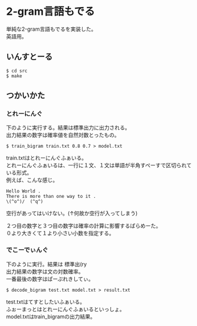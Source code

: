 # 2-gram言語もでる
単純な2-gram言語もでるを実装した。  
英語用。

## いんすとーる

```
$ cd src
$ make
```

## つかいかた

### とれーにんぐ
下のように実行する。結果は標準出力に出力される。  
出力結果の数字は確率値を自然対数とったもの。

```
$ train_bigram train.txt 0.8 0.7 > model.txt
```
train.txtはとれーにんぐふぁいる。  
とれーにんぐふぁいるは、一行に１文、１文は単語が半角すぺーすで区切られている形式。  
例えば、こんな感じ。


    Hello World .
    There is more than one way to it .
    \(^o^)/  (^q^)
空行があってはいけない。(↑何故か空行が入ってしまう)

２つ目の数字と３つ目の数字は確率の計算に影響するぱらめーた。  
０より大きくて１より小さい小数を指定する。

### でこーでぃんぐ
下のように実行。結果は 標準出(ry  
出力結果の数字は文の対数確率。  
一番最後の数字はぱーぷれきしてぃ。

```
$ decode_bigram test.txt model.txt > result.txt
```

test.txtはてすとしたいふぁいる。  
ふぉーまっとはとれーにんぐふぁいるといっしょ。  
model.txtはtrain_bigramの出力結果。

